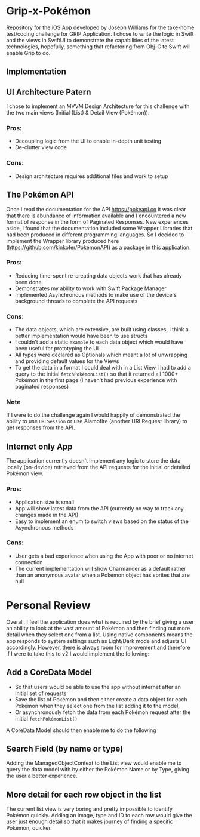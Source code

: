# Grip-x-Pokémon
Repository for the iOS App developed by Joseph Williams for the take-home test/coding challenge for GRIP Application. I chose to write the logic in Swift and the views in SwiftUI to demonstrate the capabilities of the latest technologies, hopefully, something that refactoring from Obj-C to Swift will enable Grip to do.

## Implementation
## UI Architecture Patern
I chose to implement an MVVM Design Architecture for this challenge with the two main views (Initial (List) & Detail View (Pokémon)). 

### Pros:
- Decoupling logic from the UI to enable in-depth unit testing
- De-clutter view code

### Cons:
- Design architecture requires additional files and work to setup

## The Pokémon API
Once I read the documentation for the API https://pokeapi.co it was clear that there is abundance of information available and I encountered a new format of response in the form of Paginated Responses. New experiences aside, I found that the documentation included some Wrapper Libraries that had been produced in different programming languages. So I decided to implement the Wrapper library produced here (https://github.com/kinkofer/PokémonAPI) as a package in this application.

### Pros:
- Reducing time-spent re-creating data objects work that has already been done
- Demonstrates my ability to work with Swift Package Manager
- Implemented Asynchronous methods to make use of the device's background threads to complete the API requests

### Cons:
- The data objects, which are extensive, are built using classes, I think a better implementation would have been to use structs
- I couldn't add a static `example` to each data object which would have been useful for prototyping the UI
- All types were declared as Optionals which meant a lot of unwrapping and providing default values for the Views
- To get the data in a format I could deal with in a List View I had to add a query to the initial `fetchPokémonList()` so that it returned all 1000+ Pokémon in the first page (I haven't had previous experience with paginated responses)

### Note
If I were to do the challenge again I would happily of demonstrated the ability to use `URLSession` or use Alamofire (another URLRequest library) to get responses from the API.

## Internet only App
The application currently doesn't implement any logic to store the data locally (on-device) retrieved from the API requests for the initial or detailed Pokémon view.

### Pros:
- Application size is small
- App will show latest data from the API (currently no way to track any changes made in the API)
- Easy to implement an enum to switch views based on the status of the Asynchronous methods

### Cons:
- User gets a bad experience when using the App with poor or no internet connection
- The current implementation will show Charmander as a default rather than an anonymous avatar when a Pokémon object has sprites that are null

# Personal Review
Overall, I feel the application does what is required by the brief giving a user an ability to look at the vast amount of Pokémon and then finding out more detail when they select one from a list. Using native components means the app responds to system settings such as Light/Dark mode and adjusts UI accordingly. However, there is always room for improvement and therefore if I were to take this to v2 I would implement the following:

## Add a CoreData Model
- So that users would be able to use the app without internet after an initial set of requests
- Save the list of Pokémon and then either create a data object for each Pokémon when they select one from the list adding it to the model, 
- Or asynchronously fetch the data from each Pokémon request after the initial `fetchPokémonList()`

A CoreData Model should then enable me to do the following

## Search Field (by name or type)
Adding the ManagedObjectContext to the List view would enable me to query the data model with by either the Pokémon Name or by Type, giving the user a better experience.

## More detail for each row object in the list
The current list view is very boring and pretty impossible to identify Pokémon quickly. Adding an image, type and ID to each row would give the user just enough detail so that it makes journey of finding a specific Pokémon, quicker.
